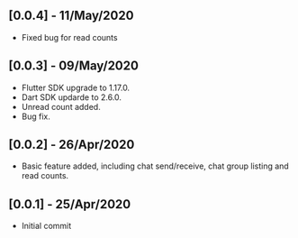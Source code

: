 ## [0.0.4] - 11/May/2020

- Fixed bug for read counts

## [0.0.3] - 09/May/2020

- Flutter SDK upgrade to 1.17.0.
- Dart SDK updarde to 2.6.0.
- Unread count added.
- Bug fix.

## [0.0.2] - 26/Apr/2020

- Basic feature added, including chat send/receive, chat group listing and read counts.

## [0.0.1] - 25/Apr/2020

- Initial commit
